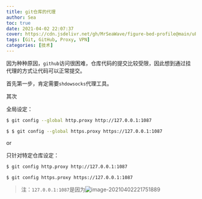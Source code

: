 ```yaml
---
title: git仓库的代理
author: Sea
toc: true
date: 2021-04-02 22:07:37
cover: https://cdn.jsdelivr.net/gh/MrSeaWave/figure-bed-profile@main/uPic/2021/FmwyKJ_cole-eastburn-forestkeyart-2048x1152.jpeg
tags: [Git, GitHub, Proxy, VPN]
categories: [技术]
---
```


因为种种原因，`github`访问很困难，仓库代码的提交比较受限，因此想到通过挂代理的方式让代码可以正常提交。

<!--more-->

首先第一步，肯定需要`shdowsocks`代理工具。

其次

全局设定：

```bash http
$ git config --global http.proxy http://127.0.0.1:1087
```

```bash https
$ $ git config --global https.proxy https://127.0.0.1:1087
```

or

只针对特定仓库设定：

```bash http
$ git config http.proxy http://127.0.0.1:1087
```

```bash https
$ git config https.proxy https://127.0.0.1:1087
```

> 注：`127.0.0.1:1087`是因为![image-20210402221751889](https://cdn.jsdelivr.net/gh/MrSeaWave/figure-bed-profile@main/uPic/2021/dmbbHo_image-20210402221751889.png)
